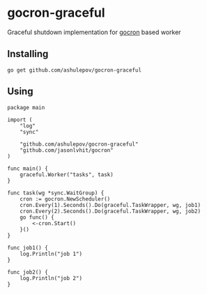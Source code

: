 # gocron-graceful
Graceful shutdown implementation for [gocron](https://github.com/jasonlvhit/gocron) based worker 

## Installing

```
go get github.com/ashulepov/gocron-graceful
```

## Using

```
package main

import (
	"log"
	"sync"

	"github.com/ashulepov/gocron-graceful"
	"github.com/jasonlvhit/gocron"
)

func main() {
	graceful.Worker("tasks", task)
}

func task(wg *sync.WaitGroup) {
	cron := gocron.NewScheduler()
	cron.Every(1).Seconds().Do(graceful.TaskWrapper, wg, job1)
	cron.Every(2).Seconds().Do(graceful.TaskWrapper, wg, job2)
	go func() {
		<-cron.Start()
	}()
}

func job1() {
	log.Println("job 1")
}

func job2() {
	log.Println("job 2")
}
```
